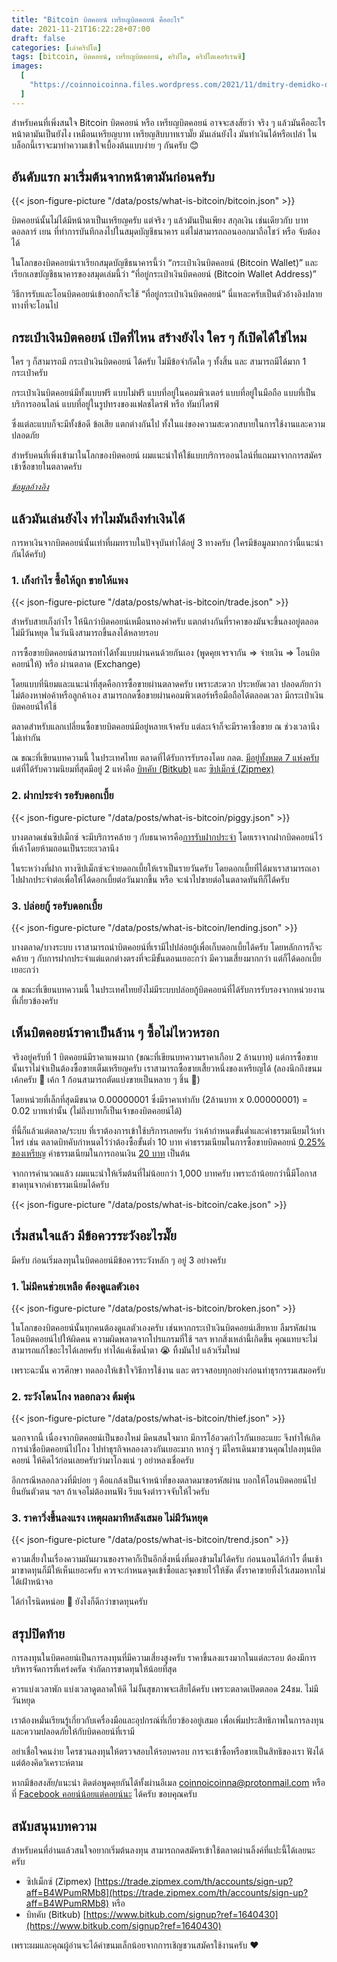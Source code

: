 ```yaml
---
title: "Bitcoin บิตคอยน์ เหรียญบิตคอยน์ คืออะไร"
date: 2021-11-21T16:22:28+07:00
draft: false
categories: [เล่าคริปโต]
tags: [bitcoin, บิตคอยน์, เหรียญบิตคอยน์, คริปโต, คริปโตเคอร์เรนซี]
images:
  [
    "https://coinnoicoinna.files.wordpress.com/2021/11/dmitry-demidko-og3a-ilg8ay-unsplash_q85_r768x.jpg",
  ]
---
```


สำหรับคนที่เพิ่งสนใจ Bitcoin บิตคอยน์ หรือ เหรียญบิตคอยน์ อาจจะสงสัยว่า จริง ๆ แล้วมันคืออะไร หน้าตามันเป็นยังไง เหมือนเหรียญบาท เหรียญสิบบาทเรามั๊ย มันเล่นยังไง มันทำเงินได้หรือเปล่า ในบล็อกนี้เราจะมาทำความเข้าใจเบื้องต้นแบบง่าย ๆ กันครับ 😊

<!--more-->

## อันดับแรก มาเริ่มต้นจากหน้าตามันก่อนครับ

{{< json-figure-picture "/data/posts/what-is-bitcoin/bitcoin.json" >}}

บิตคอยน์นั้นไม่ได้มีหน้าตาเป็นเหรียญครับ แต่จริง ๆ แล้วมันเป็นเพียง สกุลเงิน เช่นเดียวกับ บาท ดอลลาร์ เยน ที่ทำการบันทึกลงไปในสมุดบัญชีธนาคาร แต่ไม่สามารถถอนออกมาถือโชว์ หรือ จับต้องได้

ในโลกของบิตคอยน์เราเรียกสมุดบัญชีธนาคารนี้ว่า “กระเป๋าเงินบิตคอยน์ (Bitcoin Wallet)” และเรียกเลขบัญชีธนาคารของสมุดเล่มนี้ว่า “ที่อยู่กระเป๋าเงินบิตคอยน์ (Bitcoin Wallet Address)”

วิธีการรับและโอนบิตคอยน์เข้าออกก็จะใช้ “ที่อยู่กระเป๋าเงินบิตคอยน์” นี่แหละครับเป็นตัวอ้างอิงปลายทางที่จะโอนไป

## กระเป๋าเงินบิตคอยน์ เปิดที่ไหน สร้างยังไง ใคร ๆ ก็เปิดได้ใช่ไหม

ใคร ๆ ก็สามารถมี กระเป๋าเงินบิตคอยน์ ได้ครับ ไม่มีข้อจำกัดใด ๆ ทั้งสิ้น และ สามารถมีได้มาก 1 กระเป๋าครับ

กระเป๋าเงินบิตคอยน์มีทั้งแบบฟรี แบบไม่ฟรี แบบที่อยู่ในคอมพิวเตอร์ แบบที่อยู่ในมือถือ แบบที่เป็นบริการออนไลน์ แบบที่อยู่ในรูปทรงของแฟลชไดรฟ์ หรือ ทัมบ์ไดรฟ์

ซึ่งแต่ละแบบก็จะมีทั้งข้อดี ข้อเสีย แตกต่างกันไป ทั้งในแง่ของความสะดวกสบายในการใช้งานและความปลอดภัย

สำหรับคนที่เพิ่งเข้ามาในโลกของบิตคอยน์ ผมแนะนำให้ใช้แบบบริการออนไลน์ที่แถมมาจากการสมัครเข้าซื้อขายในตลาดครับ

_[ข้อมูลอ้างอิง](https://bitcoin.org/en/choose-your-wallet?step=1)_

## แล้วมันเล่นยังไง ทำไมมันถึงทำเงินได้

การหาเงินจากบิตคอยน์นั้นเท่าที่ผมทราบในปัจจุบันทำได้อยู่ 3 ทางครับ (ใครมีข้อมูลมากกว่านี้แนะนำกันได้ครับ)

### 1. เก็งกำไร ซื้อให้ถูก ขายให้แพง

{{< json-figure-picture "/data/posts/what-is-bitcoin/trade.json" >}}

สำหรับสายเก็งกำไร ให้นึกว่าบิตคอยน์เหมือนทองคำครับ แตกต่างกันที่ราคาของมันจะขึ้นลงอยู่ตลอด ไม่มีวันหยุด ในวันนึงสามารถขึ้นลงได้หลายรอบ

การซื้อขายบิตคอยน์สามารถทำได้ทั้งแบบผ่านคนด้วยกันเอง (พูดคุยเจรจากัน => จ่ายเงิน => โอนบิตคอยน์ให้) หรือ ผ่านตลาด (Exchange)

โดยแบบที่นิยมและแนะนำที่สุดคือการซื้อขายผ่านตลาดครับ เพราะสะดวก ประหยัดเวลา ปลอดภัยกว่า ไม่ต้องหาพ่อค้าหรือลูกค้าเอง สามารถกดซื้อขายผ่านคอมพิวเตอร์หรือมือถือได้ตลอดเวลา มีกระเป๋าเงินบิตคอยน์ให้ใช้

ตลาดสำหรับแลกเปลี่ยนซื้อขายบิตคอยน์มีอยู่หลายเจ้าครับ แต่ละเจ้าก็จะมีราคาซื้อขาย ณ ช่วงเวลานึงไม่เท่ากัน

ณ ขณะที่เขียนบทความนี้ ในประเทศไทย ตลาดที่ได้รับการรับรองโดย กลต. [มีอยู่ทั้งหมด 7 แห่งครับ](https://www.sec.or.th/digitalasset) แต่ที่ได้รับความนิยมที่สุดมีอยู่ 2 แห่งคือ [บิทคับ (Bitkub)](https://www.bitkub.com/) และ [ซิปเม็กซ์ (Zipmex)](https://zipmex.com/th/)

### 2. ฝากประจำ รอรับดอกเบี้ย

{{< json-figure-picture "/data/posts/what-is-bitcoin/piggy.json" >}}

บางตลาดเช่นซิปเม็กซ์ จะมีบริการคล้าย ๆ กับธนาคารคือ[การรับฝากประจำ](https://zipmex.com/th/ziplock/) โดยเราจากฝากบิตคอยน์ไว้ที่เค้าโดยห้ามถอนเป็นระยะเวลานึง

ในระหว่างที่ฝาก ทางซิปเม็กซ์จะจ่ายดอกเบี้ยให้เราเป็นรายวันครับ โดยดอกเบี้ยที่ได้มาเราสามารถเอาไปฝากประจำต่อเพื่อให้ได้ดอกเบี้ยต่อวันมากขึ้น หรือ จะนำไปขายต่อในตลาดทันทีก็ได้ครับ

### 3. ปล่อยกู้ รอรับดอกเบี้ย

{{< json-figure-picture "/data/posts/what-is-bitcoin/lending.json" >}}

บางตลาด/บางระบบ เราสามารถนำบิตคอยน์ที่เรามีไปปล่อยกู้เพื่อเก็บดอกเบี้ยได้ครับ โดยหลักการก็จะคล้าย ๆ กับการฝากประจำแต่แตกต่างตรงที่จะมีขั้นตอนเยอะกว่า มีความเสี่ยงมากกว่า แต่ก็ได้ดอกเบี้ยเยอะกว่า

ณ ขณะที่เขียนบทความนี้ ในประเทศไทยยังไม่มีระบบปล่อยกู้บิตคอยน์ที่ได้รับการรับรองจากหน่วยงานที่เกี่ยวข้องครับ

## เห็นบิตคอยน์ราคาเป็นล้าน ๆ ซื้อไม่ไหวหรอก

จริงอยู่ครับที่ 1 บิตคอยน์มีราคาแพงมาก (ขณะที่เขียนบทความราคาเกือบ 2 ล้านบาท) แต่การซื้อขายนั้นเราไม่จำเป็นต้องซื้อขายเต็มเหรียญครับ เราสามารถซื้อขายเสี้ยวหนึ่งของเหรียญได้ (ลองนึกถึงขนมเค้กครับ
🎂 เค้ก 1 ก้อนสามารถตัดแบ่งขายเป็นหลาย ๆ ชิ้น 🍰)

โดยหน่วยที่เล็กที่สุดมีขนาด 0.00000001 ซึ่งมีราคาเท่ากับ (2ล้านบาท x 0.00000001) = 0.02 บาทเท่านั้น (ไม่ถึงบาทก็เป็นเจ้าของบิตคอยน์ได้)

ที่นี้ก็แล้วแต่ตลาด/ระบบ ที่เราต้องการเข้าใช้บริการเลยครับ ว่าเค้ากำหนดขั้นต่ำและค่าธรรมเนียมไว้เท่าไหร่ เช่น ตลาดบิทคับกำหนดไว้ว่าต้องซื้อขั้นต่ำ 10 บาท ค่าธรรมเนียมในการซื้อขายบิตคอยน์ [0.25% ของเหรียญ](https://www.bitkub.com/fee/cryptocurrency) ค่าธรรมเนียมในการถอนเงิน [20 บาท](https://www.bitkub.com/fee/thb) เป็นต้น

จากการคำนวณแล้ว ผมแนะนำให้เริ่มต้นที่ไม่น้อยกว่า 1,000 บาทครับ เพราะถ้าน้อยกว่านี้มีโอกาสขาดทุนจากค่าธรรมเนียมได้ครับ

{{< json-figure-picture "/data/posts/what-is-bitcoin/cake.json" >}}

## เริ่มสนใจแล้ว มีข้อควรระวังอะไรมั๊ย

มีครับ ก่อนเริ่มลงทุนในบิตคอยน์มีข้อควรระวังหลัก ๆ อยู่ 3 อย่างครับ

### 1. ไม่มีคนช่วยเหลือ ต้องดูแลตัวเอง

{{< json-figure-picture "/data/posts/what-is-bitcoin/broken.json" >}}

ในโลกของบิตคอยน์นั้นทุกคนต้องดูแลตัวเองครับ เช่นหากกระเป๋าเงินบิตคอยน์เสียหาย ลืมรหัสผ่าน โอนบิตคอยน์ไปให้ผิดคน ความผิดพลาดจากโปรแกรมที่ใช้ ฯลฯ หากสิ่งเหล่านี้เกิดขึ้น คุณแทบจะไม่สามารถแก้ไขอะไรได้เลยครับ ทำได้แค่เช็ดน้ำตา 😭 ทิ้งมันไป แล้วเริ่มใหม่

เพราะฉะนั้น ควรศึกษา ทดลองให้เข้าใจวิธีการใช้งาน และ ตรวจสอบทุกอย่างก่อนทำธุรกรรมเสมอครับ

### 2. ระวังโดนโกง หลอกลวง ต้มตุ๋น

{{< json-figure-picture "/data/posts/what-is-bitcoin/thief.json" >}}

นอกจากนี้ เนื่องจากบิตคอยน์เป็นของใหม่ มีคนสนใจมาก มีการโอ้อวดกำไรกันเยอะแยะ จึงทำให้เกิดการนำชื่อบิตคอยน์ไปโกง ไปทำธุรกิจหลองลวงกันเยอะมาก หากจู่ ๆ มีใครเดินมาชวนคุณไปลงทุนบิตคอยน์ ให้คิดไว้ก่อนเลยครับว่ามาโกงแน่ ๆ อย่าหลงเชื่อครับ

อีกกรณีหลอกลวงที่มีบ่อย ๆ คือแกล้งเป็นเจ้าหน้าที่ของตลาดมาขอรหัสผ่าน บอกให้โอนบิตคอยน์ไปยืนยันตัวตน ฯลฯ ถ้าเจอไม่ต้องทนฟัง รีบแจ้งตำรวจจับให้ไวครับ

### 3. ราคาวิ่งขึ้นลงแรง เหตุผลมาทีหลังเสมอ ไม่มีวันหยุด

{{< json-figure-picture "/data/posts/what-is-bitcoin/trend.json" >}}

ความเสี่ยงในเรื่องความผันผวนของราคาก็เป็นอีกสิ่งหนึ่งที่มองข้ามไม่ได้ครับ ก่อนนอนได้กำไร ตื่นเช้ามาขาดทุนก็มีให้เห็นเยอะครับ ควรจะกำหนดจุดเข้าซื้อและจุดขายไว้ให้ชัด ตั้งราคาขายทิ้งไว้เสมอหากไม่ได้เฝ้าหน้าจอ

ได้กำไรนิดหน่อย 💸 ยังไงก็ดีกว่าขาดทุนครับ

## สรุปปิดท้าย

การลงทุนในบิตคอยน์เป็นการลงทุนที่มีความเสี่ยงสูงครับ ราคาขึ้นลงแรงมากในแต่ละรอบ ต้องมีการบริหารจัดการที่เคร่งครัด จำกัดการขาดทุนให้น้อยที่สุด

ควรแบ่งเวลาพัก แบ่งเวลาดูตลาดให้ดี ไม่งั้นสุขภาพจะเสียได้ครับ เพราะตลาดเปิดตลอด 24ชม. ไม่มีวันหยุด

เราต้องหมั่นเรียนรู้เกี่ยวกับเครื่องมือและอุปกรณ์ที่เกี่ยวข้องอยู่เสมอ เพื่อเพิ่มประสิทธิภาพในการลงทุนและความปลอดภัยให้กับบิตคอยน์ที่เรามี

อย่าเชื่อใจคนง่าย ใครชวนลงทุนให้ตรวจสอบให้รอบครอบ การจะเข้าซื้อหรือขายเป็นสิทธิของเรา ฟังได้แต่ต้องคิดวิเคราะห์ตาม

หากมีข้อสงสัย/แนะนำ ติดต่อพูดคุยกันได้ทั้งผ่านอีเมล [coinnoicoinna@protonmail.com](mailto:coinnoicoinna@protonmail.com) หรือที่ [Facebook คอยน์น้อยแต่คอยน์นะ](https://www.facebook.com/coinnoicoinna) ได้ครับ ขอบคุณครับ

## สนับสนุนบทความ

สำหรับคนที่อ่านแล้วสนใจอยากเริ่มต้นลงทุน สามารถกดสมัครเข้าใช้ตลาดผ่านลิ้งค์ที่แปะนี้ได้เลยนะครับ

- ซิปเม็กซ์ (Zipmex) [https://trade.zipmex.com/th/accounts/sign-up?aff=B4WPumRMb8](https://trade.zipmex.com/th/accounts/sign-up?aff=B4WPumRMb8) หรือ
- บิทคับ (Bitkub) [https://www.bitkub.com/signup?ref=1640430](https://www.bitkub.com/signup?ref=1640430)

เพราะผมและคุณผู้อ่านจะได้ค่าขนมเล็กน้อยจากการเชิญชวนสมัครใช้งานครับ ❤️
